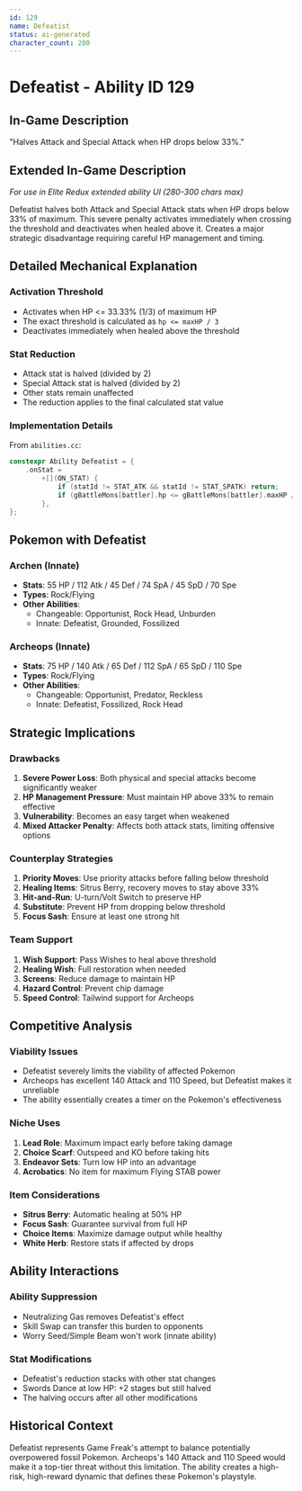 ```yaml
---
id: 129
name: Defeatist
status: ai-generated
character_count: 280
---
```


# Defeatist - Ability ID 129

## In-Game Description
"Halves Attack and Special Attack when HP drops below 33%."

## Extended In-Game Description
*For use in Elite Redux extended ability UI (280-300 chars max)*

Defeatist halves both Attack and Special Attack stats when HP drops below 33% of maximum. This severe penalty activates immediately when crossing the threshold and deactivates when healed above it. Creates a major strategic disadvantage requiring careful HP management and timing.

## Detailed Mechanical Explanation

### Activation Threshold
- Activates when HP <= 33.33% (1/3) of maximum HP
- The exact threshold is calculated as `hp <= maxHP / 3`
- Deactivates immediately when healed above the threshold

### Stat Reduction
- Attack stat is halved (divided by 2)
- Special Attack stat is halved (divided by 2)
- Other stats remain unaffected
- The reduction applies to the final calculated stat value

### Implementation Details
From `abilities.cc`:
```cpp
constexpr Ability Defeatist = {
    .onStat =
        +[](ON_STAT) {
            if (statId != STAT_ATK && statId != STAT_SPATK) return;
            if (gBattleMons[battler].hp <= gBattleMons[battler].maxHP / 3) *stat /= 2;
        },
};
```

## Pokemon with Defeatist

### Archen (Innate)
- **Stats**: 55 HP / 112 Atk / 45 Def / 74 SpA / 45 SpD / 70 Spe
- **Types**: Rock/Flying
- **Other Abilities**:
  - Changeable: Opportunist, Rock Head, Unburden
  - Innate: Defeatist, Grounded, Fossilized

### Archeops (Innate)
- **Stats**: 75 HP / 140 Atk / 65 Def / 112 SpA / 65 SpD / 110 Spe
- **Types**: Rock/Flying
- **Other Abilities**:
  - Changeable: Opportunist, Predator, Reckless
  - Innate: Defeatist, Fossilized, Rock Head

## Strategic Implications

### Drawbacks
1. **Severe Power Loss**: Both physical and special attacks become significantly weaker
2. **HP Management Pressure**: Must maintain HP above 33% to remain effective
3. **Vulnerability**: Becomes an easy target when weakened
4. **Mixed Attacker Penalty**: Affects both attack stats, limiting offensive options

### Counterplay Strategies
1. **Priority Moves**: Use priority attacks before falling below threshold
2. **Healing Items**: Sitrus Berry, recovery moves to stay above 33%
3. **Hit-and-Run**: U-turn/Volt Switch to preserve HP
4. **Substitute**: Prevent HP from dropping below threshold
5. **Focus Sash**: Ensure at least one strong hit

### Team Support
1. **Wish Support**: Pass Wishes to heal above threshold
2. **Healing Wish**: Full restoration when needed
3. **Screens**: Reduce damage to maintain HP
4. **Hazard Control**: Prevent chip damage
5. **Speed Control**: Tailwind support for Archeops

## Competitive Analysis

### Viability Issues
- Defeatist severely limits the viability of affected Pokemon
- Archeops has excellent 140 Attack and 110 Speed, but Defeatist makes it unreliable
- The ability essentially creates a timer on the Pokemon's effectiveness

### Niche Uses
1. **Lead Role**: Maximum impact early before taking damage
2. **Choice Scarf**: Outspeed and KO before taking hits
3. **Endeavor Sets**: Turn low HP into an advantage
4. **Acrobatics**: No item for maximum Flying STAB power

### Item Considerations
- **Sitrus Berry**: Automatic healing at 50% HP
- **Focus Sash**: Guarantee survival from full HP
- **Choice Items**: Maximize damage output while healthy
- **White Herb**: Restore stats if affected by drops

## Ability Interactions

### Ability Suppression
- Neutralizing Gas removes Defeatist's effect
- Skill Swap can transfer this burden to opponents
- Worry Seed/Simple Beam won't work (innate ability)

### Stat Modifications
- Defeatist's reduction stacks with other stat changes
- Swords Dance at low HP: +2 stages but still halved
- The halving occurs after all other modifications

## Historical Context
Defeatist represents Game Freak's attempt to balance potentially overpowered fossil Pokemon. Archeops's 140 Attack and 110 Speed would make it a top-tier threat without this limitation. The ability creates a high-risk, high-reward dynamic that defines these Pokemon's playstyle.

